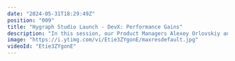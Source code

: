 ```yaml
---
date: "2024-05-31T18:29:49Z"
position: "009"
title: "Hygraph Studio Launch - DevX: Performance Gains"
description: "In this session, our Product Managers Alexey Orlovskiy and  Fabian Beliza walk you through new features and improvements around developer experience and performance. You will learn about Hygraph Studio, Hygraph Asset Management, and some under-the-hood improvements to Content and Management API. Then our Sr. Technical Writer, Romina Soledad Soto, will talk about our approach to documentation and where you can find all information related to Hygraph Studio Docs. \nhttps://www.linkedin.com/in/aorlovskiy/ \nhttps://www.linkedin.com/in/fabianbeliza/\nhttps://www.linkedin.com/in/romina-soto-098b4139/\n\nAsset Docs: https://hygraph.com/docs/api-reference/assets/assets-overview \nBlog post about new Asset System: https://hygraph.com/blog/new-digital-asset-management-system \nCaching Docs: https://hygraph.com/docs/api-reference/basics/caching \nStudio Docs: https://studio-docs.hygraph.com/ \n\nJoin our Hygraph Community slack channel and give your feedback here: https://bit.ly/hygraph-studio-feedback \n#HygraphStudio"
image: "https://i.ytimg.com/vi/Etie3ZYgonE/maxresdefault.jpg"
videoId: "Etie3ZYgonE"
---
```


